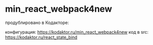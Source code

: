 # min_react_webpack4new

продублировано в Кодакторе:

 конфигурация: https://kodaktor.ru/min_react_webpack4new
 код в src: https://kodaktor.ru/react_state_bind

